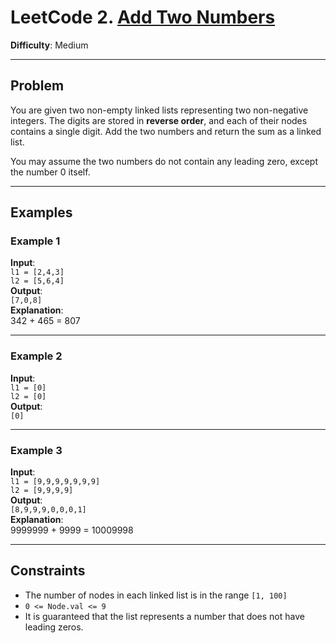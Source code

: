 # LeetCode 2. [Add Two Numbers](https://leetcode.com/problems/add-two-numbers/description/)

**Difficulty**: Medium

---

## Problem

You are given two non-empty linked lists representing two non-negative integers. The digits are stored in **reverse order**, and each of their nodes contains a single digit. Add the two numbers and return the sum as a linked list.

You may assume the two numbers do not contain any leading zero, except the number 0 itself.

---

## Examples

### Example 1
**Input**:  
`l1 = [2,4,3]`  
`l2 = [5,6,4]`  
**Output**:  
`[7,0,8]`  
**Explanation**:  
342 + 465 = 807

---

### Example 2
**Input**:  
`l1 = [0]`  
`l2 = [0]`  
**Output**:  
`[0]`

---

### Example 3
**Input**:  
`l1 = [9,9,9,9,9,9,9]`  
`l2 = [9,9,9,9]`  
**Output**:  
`[8,9,9,9,0,0,0,1]`  
**Explanation**:  
9999999 + 9999 = 10009998

---

## Constraints

- The number of nodes in each linked list is in the range `[1, 100]`
- `0 <= Node.val <= 9`
- It is guaranteed that the list represents a number that does not have leading zeros.